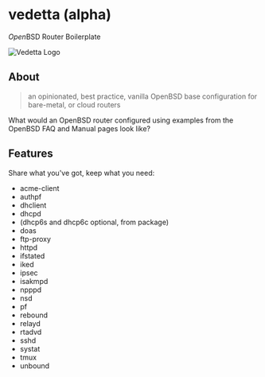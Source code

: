 # vedetta (alpha)
*Open*BSD Router Boilerplate

![Vedetta Logo](https://avatars2.githubusercontent.com/u/29383850)
## About
> an opinionated, best practice, vanilla OpenBSD base configuration for bare-metal, or cloud routers

What would an OpenBSD router configured using examples from the OpenBSD FAQ and Manual pages look like?

## Features
Share what you've got, keep what you need:
* acme-client
* authpf
* dhclient
* dhcpd
* (dhcp6s and dhcp6c optional, from package)
* doas
* ftp-proxy
* httpd
* ifstated
* iked
* ipsec
* isakmpd
* npppd
* nsd
* pf
* rebound
* relayd
* rtadvd
* sshd
* systat
* tmux
* unbound
